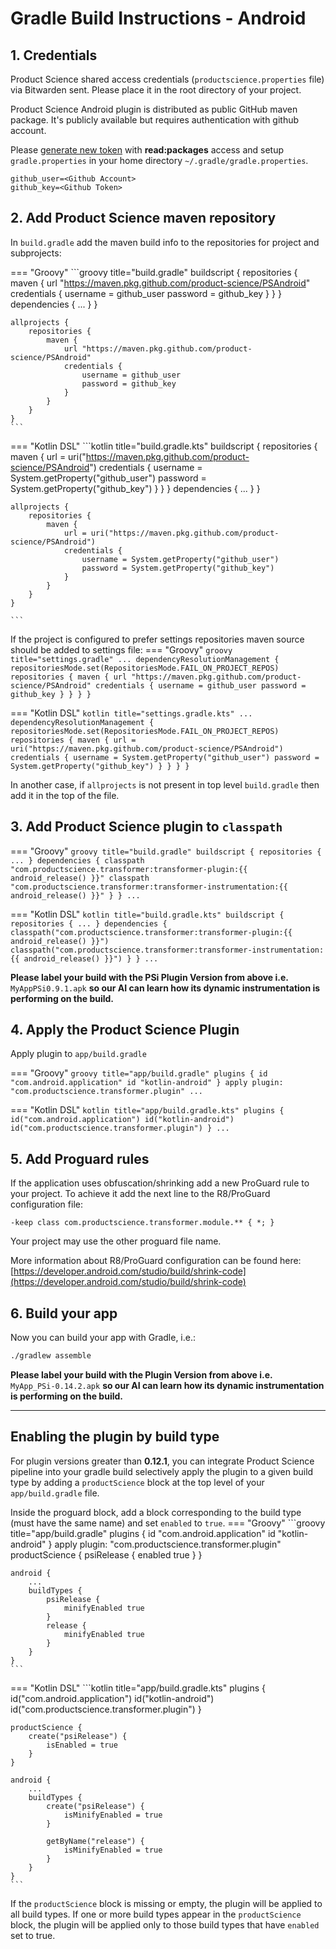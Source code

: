 
# Gradle Build Instructions - Android

## 1. Credentials
Product Science shared access credentials (`productscience.properties` file) via Bitwarden sent. 
Please place it in the root directory of your project.

Product Science Android plugin is distributed as public GitHub maven package. 
It's publicly available but requires authentication with github account.

Please [generate new token](https://github.com/settings/tokens/new) with **read:packages** access and setup `gradle.properties` in your home directory `~/.gradle/gradle.properties`.

```properties title="~/.gradle/gradle.properties"
github_user=<Github Account>
github_key=<Github Token>
```

## 2. Add Product Science maven repository

In `build.gradle` add the maven build info to the repositories for project and subprojects:  


=== "Groovy"
    ```groovy title="build.gradle"
    buildscript {
        repositories {
            maven {
                url "https://maven.pkg.github.com/product-science/PSAndroid"
                credentials {
                    username = github_user
                    password = github_key
                }
            }
        }
        dependencies { ... }
    }
    
    allprojects {
        repositories {
            maven {
                url "https://maven.pkg.github.com/product-science/PSAndroid"
                credentials {
                    username = github_user
                    password = github_key
                }
            }
        }
    }
    ```  

=== "Kotlin DSL"
    ```kotlin title="build.gradle.kts"
    buildscript {
        repositories {
            maven {
                url = uri("https://maven.pkg.github.com/product-science/PSAndroid")
                credentials {
                    username = System.getProperty("github_user")
                    password = System.getProperty("github_key")
                }
            }
        }
        dependencies { ... }
    }

    allprojects {
        repositories {
            maven {
                url = uri("https://maven.pkg.github.com/product-science/PSAndroid")
                credentials {
                    username = System.getProperty("github_user")
                    password = System.getProperty("github_key")
                }
            }
        }
    }

    ```

If the project is configured to prefer settings repositories maven source should be added to settings file:
=== "Groovy"
    ```groovy title="settings.gradle"
    ...
    dependencyResolutionManagement {
        repositoriesMode.set(RepositoriesMode.FAIL_ON_PROJECT_REPOS)
        repositories {
            maven {
                url "https://maven.pkg.github.com/product-science/PSAndroid"
                credentials {
                    username = github_user
                    password = github_key
                }
            }
        }
    }
    ```

=== "Kotlin DSL"
    ```kotlin title="settings.gradle.kts"
    ...
    dependencyResolutionManagement {
        repositoriesMode.set(RepositoriesMode.FAIL_ON_PROJECT_REPOS)
        repositories {
            maven {
                url = uri("https://maven.pkg.github.com/product-science/PSAndroid")
                credentials {
                    username = System.getProperty("github_user")
                    password = System.getProperty("github_key")
                }
            }
        }
    }
    ```


In another case, if `allprojects` is not present in top level `build.gradle` then add it in the top of the file.  


## 3. Add Product Science plugin to `classpath`

=== "Groovy"
    ```groovy title="build.gradle"
    buildscript {
        repositories { ... }
        dependencies {
            classpath "com.productscience.transformer:transformer-plugin:{{ android_release() }}"
            classpath "com.productscience.transformer:transformer-instrumentation:{{ android_release() }}"
        }
    }
    ...
    ```

=== "Kotlin DSL"
    ```kotlin title="build.gradle.kts"
    buildscript {
        repositories { ... }
        dependencies {
            classpath("com.productscience.transformer:transformer-plugin:{{ android_release() }}")
            classpath("com.productscience.transformer:transformer-instrumentation:{{ android_release() }}")
        }
    }
    ...
    ```

**Please label your build with the PSi Plugin Version from above i.e.**  
`MyAppPSi0.9.1.apk` 
**so our AI can learn how its dynamic instrumentation is performing on the build.**

## 4. Apply the Product Science Plugin  

Apply plugin to `app/build.gradle`  

=== "Groovy"
    ```groovy title="app/build.gradle"
    plugins {
        id "com.android.application"
        id "kotlin-android"
    }
    apply plugin: "com.productscience.transformer.plugin"
    ...
    ```

=== "Kotlin DSL"
    ```kotlin title="app/build.gradle.kts"
    plugins {
        id("com.android.application")
        id("kotlin-android")
        id("com.productscience.transformer.plugin")
    }
    ...
    ```


## 5. Add Proguard rules

If the application uses obfuscation/shrinking add a new ProGuard rule to your project.
To achieve it add the next line to the R8/ProGuard configuration file: 
  
```proguard title="proguard-rules.pro."
-keep class com.productscience.transformer.module.** { *; }
```

Your project may use the other proguard file name.

More information about R8/ProGuard configuration can be found here:
[https://developer.android.com/studio/build/shrink-code](https://developer.android.com/studio/build/shrink-code)

## 6. Build your app
Now you can build your app with Gradle, i.e.:
```bash
./gradlew assemble
```

**Please label your build with the Plugin Version from above i.e.**  
`MyApp_PSi-0.14.2.apk` 
**so our AI can learn how its dynamic instrumentation is performing on the build.**


----


## Enabling the plugin by build type

For plugin versions greater than **0.12.1**, 
you can integrate Product Science pipeline into your gradle build 
selectively apply the plugin to a given build type by adding a `productScience` block 
at the top level of your `app/build.gradle` file. 

Inside the proguard block, add a block corresponding to the build type (must have the same name) and set `enabled` to `true`.
=== "Groovy"
    ```groovy title="app/build.gradle"
    plugins {
        id "com.android.application"
        id "kotlin-android"
    }
    apply plugin: "com.productscience.transformer.plugin" 
    productScience {
        psiRelease {
            enabled true
        }
    }
    
    android {
        ...
        buildTypes {
            psiRelease {
                minifyEnabled true
            }
            release {
                minifyEnabled true
            }
        }
    }
    ```
=== "Kotlin DSL"
    ```kotlin title="app/build.gradle.kts"
    plugins {
        id("com.android.application")
        id("kotlin-android")
        id("com.productscience.transformer.plugin")
    }
    
    productScience {
        create("psiRelease") {
            isEnabled = true
        }
    }
    
    android {
        ...
        buildTypes {
            create("psiRelease") {
                isMinifyEnabled = true
            }
    
            getByName("release") {
                isMinifyEnabled = true
            }
        }
    }
    ```


If the `productScience` block is missing or empty, the plugin will be applied to all build types.
If one or more build types appear in the `productScience` block,
the plugin will be applied only to those build types that have `enabled` set to true. 
